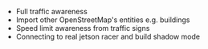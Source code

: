 - Full traffic awareness
- Import other OpenStreetMap's entities e.g. buildings
- Speed limit awareness from traffic signs
- Connecting to real jetson racer and build shadow mode